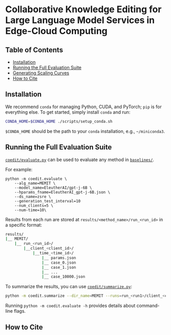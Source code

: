 # Collaborative Knowledge Editing for Large Language Model Services in Edge-Cloud Computing


## Table of Contents

- [Installation](#installation)
- [Running the Full Evaluation Suite](#running-the-full-evaluation-suite)
- [Generating Scaling Curves](#generating-scaling-curves)
- [How to Cite](#how-to-cite)

## Installation

We recommend `conda` for managing Python, CUDA, and PyTorch; `pip` is for everything else. To get started, simply install `conda` and run:
```bash
CONDA_HOME=$CONDA_HOME ./scripts/setup_conda.sh
```

`$CONDA_HOME` should be the path to your `conda` installation, e.g., `~/miniconda3`.


## Running the Full Evaluation Suite

[`coedit/evaluate.py`](coedit/evaluate.py) can be used to evaluate any method in [`baselines/`](baselines/).

For example:
```
python -m coedit.evaluate \
    --alg_name=MEMIT \
    --model_name=EleutherAI/gpt-j-6B \
    --hparams_fname=EleutherAI_gpt-j-6B.json \
    --ds_name=zsre \
    --generation_test_interval=10 
    --num_clients=5 \
    --num-time=10\
```
Results from each run are stored at `results/<method_name>/run_<run_id>` in a specific format:
```bash
results/
|__ MEMIT/
    |__ run_<run_id>/
        |__client_<client_id>/
            |__time_<time_id>/
                |__ params.json
                |__ case_0.json
                |__ case_1.json
                |__ ...
                |__ case_10000.json
```

To summarize the results, you can use [`coedit/summarize.py`](coedit/summarize.py):
```bash
python -m coedit.summarize --dir_name=MEMIT --runs=run_<run1>/client_<client0>/_time_<time0>.
```

Running `python -m coedit.evaluate -h` provides details about command-line flags.

## How to Cite

```bibtex
```
